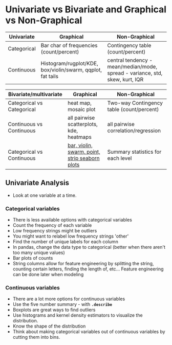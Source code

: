 
# Univariate vs Bivariate and Graphical vs Non-Graphical

| Univariate  | Graphical                                                  | Non-Graphical                                                               |
| ----------- | ---------------------------------------------------------- | --------------------------------------------------------------------------- |
| Categorical | Bar char of frequencies (count/percent)                    | Contingency table (count/percent)                                           |
| Continuous  | Histogram/rugplot/KDE, box/violin/swarm, qqplot, fat tails | central tendency -mean/median/mode, spread - variance, std, skew, kurt, IQR |

| Bivariate/multivariate     | Graphical                                                                                             | Non-Graphical                             |
| -------------------------- | ----------------------------------------------------------------------------------------------------- | ----------------------------------------- |
| Categorical vs Categorical | heat map, mosaic plot                                                                                 | Two-way Contingency table (count/percent) |
| Continuous vs Continuous   | all pairwise scatterplots, kde, heatmaps                                                              | all pairwise correlation/regression       |
| Categorical vs Continuous  | [bar, violin, swarm, point, strip seaborn plots](http://seaborn.pydata.org/tutorial/categorical.html) | Summary statistics for each level         |

## Univariate Analysis
* Look at one variable at a time.
### Categorical variables
* There is less available options with categorical variables
* Count the frequency of each variable
* Low frequency strings might be outliers
* You might want to relabel low frequency strings 'other'
* Find the number of unique labels for each column
* In pandas, change the data type to categorical (better when there aren't too many unique values)
* Bar plots of counts
* String columns allow for feature engineering by splitting the string, counting certain letters, finding the length of, etc... Feature engineering can be done later when modeling

### Continuous variables
* There are a lot more options for continuous variables
* Use the five number summary - with **`.describe`**
* Boxplots are great ways to find outliers
* Use histograms and kernel density estimators to visualize the distribution.
* Know the shape of the distribution
* Think about making categorical variables out of continuous variables by cutting them into bins.

